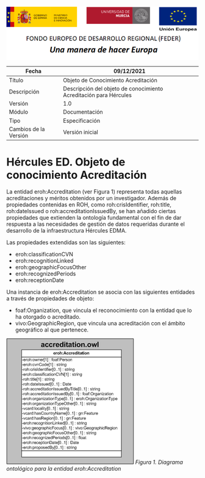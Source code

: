 ![](../../Docs/media/CabeceraDocumentosMD.png)

| Fecha         | 09/12/2021                                                   |
| ------------- | ------------------------------------------------------------ |
|Título|Objeto de Conocimiento Acreditación| 
|Descripción|Descripción del objeto de conocimiento Acreditación para Hércules|
|Versión|1.0|
|Módulo|Documentación|
|Tipo|Especificación|
|Cambios de la Versión|Versión inicial|

# Hércules ED. Objeto de conocimiento Acreditación

La entidad eroh:Accreditation (ver Figura 1) representa todas aquellas acreditaciones y méritos obtenidos por un investigador.
Además de propiedades contenidas en ROH, como roh:crisIdentifier, roh:title, roh:dateIssued o roh:accreditationIssuedBy, se han añadido ciertas propiedades que extienden la ontología fundamental con el fin de dar respuesta a las necesidades de gestión de datos requeridas durante el desarrollo de la infraestructura Hércules EDMA.

Las propiedades extendidas son las siguientes:
- eroh:classificationCVN
- eroh:recognitionLinked
- eroh:geographicFocusOther
- eroh:recognizedPeriods
- eroh:receptionDate

Una instancia de eroh:Accreditation se asocia con las siguientes entidades a través de propiedades de objeto:

- foaf:Organization, que vincula el reconocimiento con la entidad que lo ha otorgado o acreditado.
- vivo:GeographicRegion, que vincula una acreditación con el ámbito geográfico al que pertenece.


![](../../Docs/media/ObjetosDeConocimiento/Accreditation.png)
*Figura 1. Diagrama ontológico para la entidad eroh:Accreditation*
